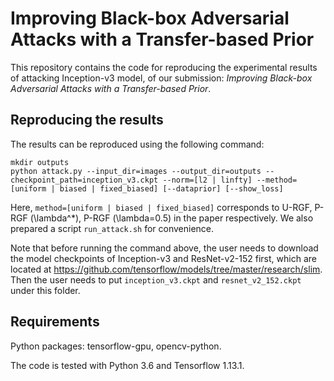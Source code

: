 # Improving Black-box Adversarial Attacks with a Transfer-based Prior

This repository contains the code for reproducing the experimental results of attacking Inception-v3 model, of our submission: *Improving Black-box Adversarial Attacks with a Transfer-based Prior*.

## Reproducing the results

The results can be reproduced using the following command:

```
mkdir outputs
python attack.py --input_dir=images --output_dir=outputs --checkpoint_path=inception_v3.ckpt --norm=[l2 | linfty] --method=[uniform | biased | fixed_biased] [--dataprior] [--show_loss]
```

Here, `method=[uniform | biased | fixed_biased]` corresponds to U-RGF, P-RGF (\\lambda^\*), P-RGF (\\lambda=0.5) in the paper respectively. We also prepared a script `run_attack.sh` for convenience.

Note that before running the command above, the user needs to download the model checkpoints of Inception-v3 and ResNet-v2-152 first, which are located at https://github.com/tensorflow/models/tree/master/research/slim. Then the user needs to put `inception_v3.ckpt` and `resnet_v2_152.ckpt` under this folder.

## Requirements

Python packages: tensorflow-gpu, opencv-python.

The code is tested with Python 3.6 and Tensorflow 1.13.1.
